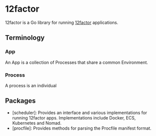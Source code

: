 # 12factor

12factor is a Go library for running [12factor](http://12factor.net/) applications.

## Terminology

### App

An App is a collection of Processes that share a common Environment.

### Process

A process is an individual 

## Packages

* [scheduler]: Provides an interface and various implementations for running 12factor apps. Implementations include Docker, ECS, Kubernetes and Nomad.
* [procfile]: Provides methods for parsing the Procfile manifest format.

